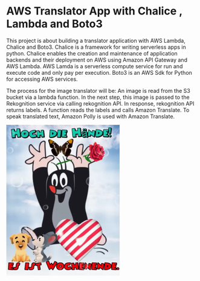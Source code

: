 # AWS Translator App with Chalice , Lambda and Boto3<br />

This project is about building a translator application with AWS Lambda, Chalice and Boto3. Chalice is a framework for writing serverless apps in python. Chalice enables the creation and maintenance of application backends and their deployment on AWS using Amazon API Gateway and AWS Lambda. AWS Lamda is a serverless compute service for run and execute code and only pay per execution. Boto3 is an AWS Sdk for Python for accessing AWS services.

The process for the image translator will be: An image is read from the S3 bucket via a lambda function. In the next step, this image is passed to the Rekognition service via calling rekognition API. In response, rekognition API returns labels. A function reads the labels and calls Amazon Translate. To speak translated text, Amazon Polly is used with Amazon Translate. 
</br>

<img src="german.png" height="400"/>